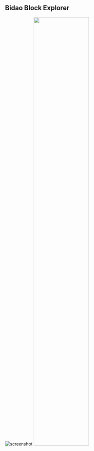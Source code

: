 ## Bidao Block Explorer

![screenshot](https://github.com/meik99-tech/bidao-block-explorer/blob/master/images/screenshot.png)
<img style="width:60%;" src="https://github.com/meik99-tech/bidao-block-explorer/blob/master/images/screenshot.png?raw=true">
